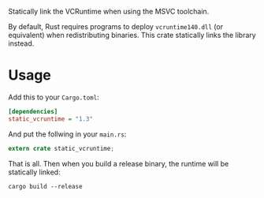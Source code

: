 Statically link the VCRuntime when using the MSVC toolchain.

By default, Rust requires programs to deploy `vcruntime140.dll`
(or equivalent) when redistributing binaries. This crate statically links
the library instead.

# Usage

Add this to your `Cargo.toml`:

```ini
[dependencies]
static_vcruntime = "1.3"
```

And put the follwing in your `main.rs`:

```rust
extern crate static_vcruntime;
```

That is all. Then when you build a release binary, the runtime will be statically linked:
```text
cargo build --release
```
